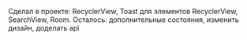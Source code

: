 Сделал в проекте: RecyclerView, Toast для элементов RecyclerView, SearchView, Room.
Осталось: дополнительные состояния, изменить дизайн, доделать api
